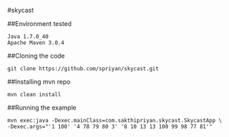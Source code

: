 #skycast


##Environment tested
```
Java 1.7.0_40
Apache Maven 3.0.4
```

##Cloning the code
```
git clone https://github.com/spriyan/skycast.git
```

##Installing mvn repo
```
mvn clean install
```

##Running the example
```
mvn exec:java -Dexec.mainClass=com.sakthipriyan.skycast.SkycastApp \
-Dexec.args="'1 100' '4 78 79 80 3' '8 10 13 13 100 99 98 77 81'"
```
